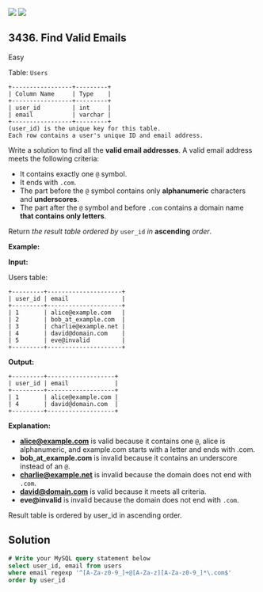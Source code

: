[![](https://img.shields.io/github/stars/javadev/LeetCode-in-Kotlin?label=Stars&style=flat-square)](https://github.com/javadev/LeetCode-in-Kotlin)
[![](https://img.shields.io/github/forks/javadev/LeetCode-in-Kotlin?label=Fork%20me%20on%20GitHub%20&style=flat-square)](https://github.com/javadev/LeetCode-in-Kotlin/fork)

## 3436\. Find Valid Emails

Easy

Table: `Users`

    +-----------------+---------+
    | Column Name     | Type    |
    +-----------------+---------+
    | user_id         | int     |
    | email           | varchar |
    +-----------------+---------+
    (user_id) is the unique key for this table.
    Each row contains a user's unique ID and email address. 

Write a solution to find all the **valid email addresses**. A valid email address meets the following criteria:

*   It contains exactly one `@` symbol.
*   It ends with `.com`.
*   The part before the `@` symbol contains only **alphanumeric** characters and **underscores**.
*   The part after the `@` symbol and before `.com` contains a domain name **that contains only letters**.

Return _the result table ordered by_ `user_id` _in_ **ascending** _order_.

**Example:**

**Input:**

Users table:

    +---------+---------------------+
    | user_id | email               |
    +---------+---------------------+
    | 1       | alice@example.com   |
    | 2       | bob_at_example.com  |
    | 3       | charlie@example.net |
    | 4       | david@domain.com    |
    | 5       | eve@invalid         |
    +---------+---------------------+ 

**Output:**

    +---------+-------------------+
    | user_id | email             |
    +---------+-------------------+
    | 1       | alice@example.com |
    | 4       | david@domain.com  |
    +---------+-------------------+ 

**Explanation:**

*   **alice@example.com** is valid because it contains one `@`, alice is alphanumeric, and example.com starts with a letter and ends with .com.
*   **bob\_at\_example.com** is invalid because it contains an underscore instead of an `@`.
*   **charlie@example.net** is invalid because the domain does not end with `.com`.
*   **david@domain.com** is valid because it meets all criteria.
*   **eve@invalid** is invalid because the domain does not end with `.com`.

Result table is ordered by user\_id in ascending order.

## Solution

```sql
# Write your MySQL query statement below
select user_id, email from users
where email regexp '^[A-Za-z0-9_]+@[A-Za-z][A-Za-z0-9_]*\.com$'
order by user_id
```